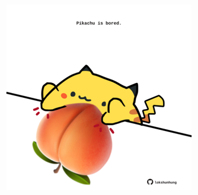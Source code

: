 <!-- built at 29/10/2025, 02:30:01 UTC -->
<p align="center">
  <img width="500" height="500" src="./ReadmeImage.svg">
</p>
